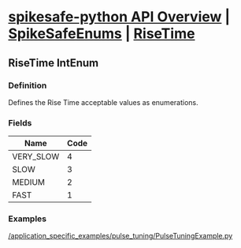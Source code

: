 # [spikesafe-python API Overview](/spikesafe_python_lib_docs/README.md) | [SpikeSafeEnums](/spikesafe_python_lib_docs/SpikeSafeEnums/README.md) | [RiseTime](/spikesafe_python_lib_docs/SpikeSafeEnums/RiseTime/README.md)

## RiseTime IntEnum

### Definition
Defines the Rise Time acceptable values as enumerations.

### Fields
| Name | Code |
| - | - |
| VERY_SLOW | 4
| SLOW | 3
| MEDIUM | 2
| FAST | 1

### Examples
[/application_specific_examples/pulse_tuning/PulseTuningExample.py](/application_specific_examples/pulse_tuning/PulseTuningExample.py)